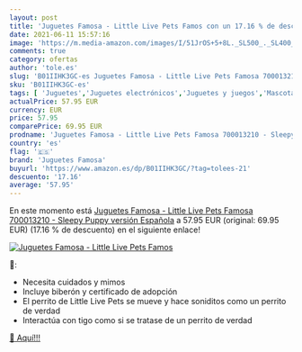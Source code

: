 ```yaml
---
layout: post
title: 'Juguetes Famosa - Little Live Pets Famos con un 17.16 % de descuento'
date: 2021-06-11 15:57:16
image: 'https://m.media-amazon.com/images/I/51JrOS+5+8L._SL500_._SL400_.jpg'
comments: true
category: ofertas
author: 'tole.es'
slug: 'B01IIHK3GC-es Juguetes Famosa - Little Live Pets Famosa 700013210 -...'
sku: 'B01IIHK3GC-es'
tags: [ 'Juguetes','Juguetes electrónicos','Juguetes y juegos','Mascotas electrónicas','Peluches','famosa','juguetes','juguetes famosa', ]
actualPrice: 57.95 EUR
currency: EUR
price: 57.95
comparePrice: 69.95 EUR
prodname: 'Juguetes Famosa - Little Live Pets Famosa 700013210 - Sleepy Puppy  versión Española'
country: 'es'
flag: '🇪🇸'
brand: 'Juguetes Famosa'
buyurl: 'https://www.amazon.es/dp/B01IIHK3GC/?tag=tolees-21'
descuento: '17.16'
average: '57.95'
---
```


En este momento está [Juguetes Famosa - Little Live Pets Famosa 700013210 - Sleepy Puppy  versión Española](https://www.amazon.es/dp/B01IIHK3GC/?tag=tolees-21) a 57.95 EUR (original: 69.95 EUR) (17.16 %  de descuento) en el siguiente enlace!

[![Juguetes Famosa - Little Live Pets Famos](https://m.media-amazon.com/images/I/51JrOS+5+8L._SL500_._SL400_.jpg)](https://www.amazon.es/dp/B01IIHK3GC/?tag=tolees-21)

🔎:

- Necesita cuidados y mimos
- Incluye biberón y certificado de adopción
- El perrito de Little Live Pets se mueve y hace soniditos como un perrito de verdad
- Interactúa con tigo como si se tratase de un perrito de verdad

[🛒 Aquí!!!](https://www.amazon.es/dp/B01IIHK3GC/?tag=tolees-21)
